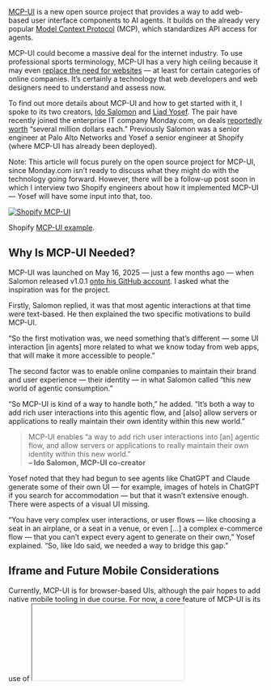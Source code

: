 [MCP-UI](https://mcpui.dev/) is a new open source project that provides a way to add web-based user interface components to AI agents. It builds on the already very popular [Model Context Protocol](https://thenewstack.io/mcp-the-missing-link-between-ai-agents-and-apis/) (MCP), which standardizes API access for agents.

MCP-UI could become a massive deal for the internet industry. To use professional sports terminology, MCP-UI has a very high ceiling because it may even [replace the need for websites](https://thenewstack.io/mcp-ui-aims-to-replace-old-world-websites-with-ai-agent-uis/) — at least for certain categories of online companies. It’s certainly a technology that web developers and web designers need to understand and assess now.

To find out more details about MCP-UI and how to get started with it, I spoke to its two creators, [Ido Salomon](https://www.linkedin.com/in/ido-salomon/) and [Liad Yosef](https://www.linkedin.com/in/liadyosef/). The pair have recently joined the enterprise IT company Monday.com, on deals [reportedly worth](https://www.calcalistech.com/ctechnews/article/rjorfh8wel) “several million dollars each.” Previously Salomon was a senior engineer at Palo Alto Networks and Yosef a senior engineer at Shopify (where MCP-UI has already been deployed).

Note: This article will focus purely on the open source project for MCP-UI, since Monday.com isn’t ready to discuss what they might do with the technology going forward. However, there will be a follow-up post soon in which I interview two Shopify engineers about how it implemented MCP-UI — Yosef will have some input into that, too.

[![Shopify MCP-UI](https://cdn.thenewstack.io/media/2025/08/c8bd46fd-shopifyblogimage_04dab3e7-5dbf-4887-bd50-062afb3bd8ae-1-scaled.webp)](https://cdn.thenewstack.io/media/2025/08/c8bd46fd-shopifyblogimage_04dab3e7-5dbf-4887-bd50-062afb3bd8ae-1-scaled.webp)

Shopify [MCP-UI example](https://shopify.engineering/mcp-ui-breaking-the-text-wall).

## Why Is MCP-UI Needed?

MCP-UI was launched on May 16, 2025 — just a few months ago — when Salomon released v1.0.1 [onto his GitHub account](https://github.com/idosal/mcp-ui/). I asked what the inspiration was for the project.

Firstly, Salomon replied, it was that most agentic interactions at that time were text-based. He then explained the two specific motivations to build MCP-UI.

“So the first motivation was, we need something that’s different — some UI interaction [in agents] more related to what we know today from web apps, that will make it more accessible to people.”

The second factor was to enable online companies to maintain their brand and user experience — their identity — in what Salomon called “this new world of agentic consumption.”

“So MCP-UI is kind of a way to handle both,” he added. “It’s both a way to add rich user interactions into this agentic flow, and [also] allow servers or applications to really maintain their own identity within this new world.”

> MCP-UI enables “a way to add rich user interactions into [an] agentic flow, and allow servers or applications to really maintain their own identity within this new world.”  
> **– Ido Salomon, MCP-UI co-creator**

Yosef noted that they had begun to see agents like ChatGPT and Claude generate some of their own UI — for example, images of hotels in ChatGPT if you search for accommodation — but that it wasn’t extensive enough. There were aspects of a visual UI missing.

“You have very complex user interactions, or user flows — like choosing a seat in an airplane, or a seat in a venue, or even […] a complex e-commerce flow — that you can’t expect every agent to generate on their own,” Yosef explained. “So, like Ido said, we needed a way to bridge this gap.”

## Iframe and Future Mobile Considerations

Currently, MCP-UI is for browser-based UIs, although the pair hopes to add native mobile tooling in due course. For now, a core feature of MCP-UI is its use of [<iframe>](https://developer.mozilla.org/en-US/docs/Web/HTML/Reference/Elements/iframe), an HTML element that embeds another HTML page within the current one. This seems to be mainly due to security. In the MCP-UI readme file on GitHub, it states: “In all content types, the remote code is executed in a sandboxed iframe.”

“I think it was kind of the only choice that was realistic technologically wise,” said Salomon, regarding iframe. “I think MCP-UI, at its core, is fairly simple. It basically takes the building blocks of MCP [the parent protocol] — MCP has a way to respond not just with text, but with an embedded resource that can be anything. So the idea was, how do I take something like an embedded resource, get some consensus around when this embedded resource contains something. Then the host — you know, ChatGPT, whatever — can render it. And how does it run basically arbitrary code, that is unsafe, without harming the users. Iframe is kind of the only way to do that. And sandbox iframe in particular gives you an extra edge.”

He added that there are also other content types — “like remote DOM and a bunch of other stuff” — that are more complex and have their own security models.

> “MCP has a way to respond not just with text, but with an embedded resource that can be anything.”  
> **– Salomon**

I asked whether they are thinking of implementations for different mobile OS, such as iOS and Android, so that (for example) the ChatGPT app can use MCP-UI?

“There definitely will be different implementations,” said Salomon. “I think in the web, it’s much simpler, because you’re much less constrained by the operating system and the actual underlying engine. So doing stuff like saying we embed iframes and can do whatever we want with the iframe is much easier. With mobile, you have a lot of different constraints.”

But he admitted that mobile OS implementations will be something the project needs — “because a lot of the world is going in a mobile direction for agents.”

That’s not all that needs to be added to MCP-UI. The project is still very new, so things like authorisation and theming are still being worked on.

[![MCP-UI demo](https://cdn.thenewstack.io/media/2025/07/3cf7bfe7-mcp-ui-demo.jpg)](https://cdn.thenewstack.io/media/2025/07/3cf7bfe7-mcp-ui-demo.jpg)

MCP-UI demo of a UI being inserted into a Claude 3.7 Sonnet chat.

## Components: HTML and React Options

There are two types of SDKs for MCP-UI: a client SDK and a server SDK to connect to MCP servers. The server SDK is currently only available in TypeScript and Ruby, but a Python version is in the works.

The client SDK provides “a React component and Web Component for easy frontend integration.” Shopify is using Web Components in its integration, but most others — such as [Goose](https://block.github.io/goose/blog/2025/08/11/mcp-ui-post-browser-world/) and [Postman](https://www.npmjs.com/package/@postman/mcp-ui-client) — are using React, say the pair.

“Actually, most use React, because React is kind of the de facto language of vibe coding,” said Salomon. “But yeah, Web Components is just to be on the safe side of enabling everyone, because that’s kind of the goal.”

> “MCP-UI can be consumed [on] the client side using React or Web Components.”  
> **– Liad Yosef, MCP-UI co-creator**

Yosef clarified that Shopify’s use case is slightly different to others.

“So, MCP-UI can be consumed [on] the client side using React or Web Components,” he said. “Shopify uses Web Components as the actual UI content that is being shipped, and that’s something that was existing in Shopify before this project started. So Shopify was developing some sort of Web Components to be used in third-party sites, and [so] they were the natural candidates to compose Shopify’s UI.”

As noted above, we’ll explore Shopify’s implementation more in the next post.

## Will Graphical Agents Replace Websites?

So now to the bigger questions, in terms of how MCP-UI might play out. I asked whether the pair see AI agents with embedded UIs replacing the need for certain online companies — e-commerce companies, for instance — to operate websites?

“Our future vision is that complex websites and complex web apps are going to be somewhat obsolete in the future,” replied Yosef. “We already see today with textual MCP tools, that people [who] connect their agents or assistants to some sort of MCP, they don’t browse the website itself, they just use it through MCP. So the more applications or services that will expose their interfaces using these fragmented parts [via MCP-UI], yeah, it’s gonna replace the full-blown experience of websites.”

> “…complex websites and complex web apps are going to be somewhat obsolete in the future.”  
> **– Yosef**

It’s hard not to see the appeal of MCP-UI for e-commerce businesses — and indeed any business that does transactions online. But what other types of organizations would benefit from using MCP-UI?

“I think definitely productivity,” replied Yosef (perhaps giving a hint as to why Monday.com recruited them for a large sum of money). “That’s something that we can already see, that people are using agents as assistants to increase their productivity. So connecting productivity tools that will allow you these rich user interfaces and being streamlined in your own chat experience.”

Salomon added that “a lot of things that today you need […] a lot of UI overhead, maybe, to consume in a certain way, become a lot easier once you can ask the agent, and have the agent bring you just what you need to consume at that time to make your decisions.”

## Getting Started

Developers should start experimenting with MCP-UI, to get a sense for how it could fit their own use cases.

There are two types of ways developers should think about using MCP-UI, Yosef explained. One is building your own custom agent using the client SDK, so that it supports MCP-UI. The other is to have your app be integrated in external agents, via the server SDK.

In the second use case, you’re “trying to chunk it [your app] to usable chunks that people can consume through ChatGPT or Claude or their own personal assistant,” said Yosef.

In either case, prepare for an internet where a lot more interactions will happen through agents. The web isn’t going away — it’s core to MCP-UI — but the way people transact and consume online is changing.

“MCP-only apps are coming,” claimed Yosef, suggesting that some companies are already looking beyond websites and smartphone apps. “We’ve heard it from actual companies, actually starting to think this way.”

To further explore, developers should check out [the project website](https://mcpui.dev/) for technical information and [join the Discord](https://discord.gg/CEAG4KW7ZH) to connect with the community.

[YOUTUBE.COM/THENEWSTACK

Tech moves fast, don't miss an episode. Subscribe to our YouTube
channel to stream all our podcasts, interviews, demos, and more.

SUBSCRIBE](https://youtube.com/thenewstack?sub_confirmation=1)

Group
Created with Sketch.

[![](https://cdn.thenewstack.io/media/2020/03/1c7152c0-ricmac_highres_w400_h400.jpg)

Richard MacManus is a Senior Editor at The New Stack and writes about web and application development trends. Previously he founded ReadWriteWeb in 2003 and built it into one of the world’s most influential technology news sites. From the early...

Read more from Richard MacManus](https://thenewstack.io/author/richard/)